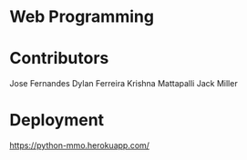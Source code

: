 # Web Programming


# Contributors

Jose Fernandes
Dylan Ferreira
Krishna Mattapalli
Jack Miller

# Deployment
https://python-mmo.herokuapp.com/
